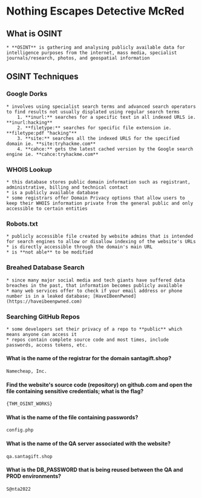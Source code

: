 # Nothing Escapes Detective McRed

## What is OSINT
    * **OSINT** is gathering and analysing publicly available data for intelligence purposes from the internet, mass media, specialist journals/research, photos, and geospatial information

## OSINT Techniques
### Google Dorks
    * involves using specialist search terms and advanced search operators to find results not usually displated using regular search terms
        1. **inurl:** searches for a specific text in all indexed URLS ie. **inurl:hacking**
        2. **filetype:** searches for specific file extension ie. **filetype:pdf "hacking"**
        3. **site:** searches all the indexed URLS for the specified domain ie. **site:tryhackme.com**
        4. **cahce:** gets the latest cached version by the Google search engine ie. **cahce:tryhackme.com**

### WHOIS Lookup
    * this database stores public domain information such as registrant, administrative, billing and technical contact
    * is a publicly available database
    * some registrars offer Domain Privacy options that allow users to keep their WHOIS information private from the general public and only accessible to certain entities

### Robots.txt
    * publicly accessible file created by website admins that is intended for search engines to allow or disallow indexing of the website's URLs
    * is directly accessible through the domain's main URL
    * is **not able** to be modified

### Breahed Database Search
    * since many major social media and tech giants have suffered data breaches in the past, that information becomes publicly available
    * many web services offer to check if your email address or phone number is in a leaked database; [HaveIBeenPwned](https://haveibeenpwned.com)

### Searching GitHub Repos
    * some developers set their privacy of a repo to **public** which means anyone can access it
    * repos contain complete source code and most times, include passwords, access tokens, etc.


#### What is the name of the registrar for the domain **santagift.shop**?
```
Namecheap, Inc.
```

#### Find the website's source code (repository) on github.com and open the file containing sensitive credentials; what is the flag?
```
{THM_OSINT_WORKS}
```

#### What is the name of the file containing passwords?
```
config.php
```

#### What is the name of the QA server associated with the website?
```
qa.santagift.shop
```

#### What is the DB\_PASSWORD that is being reused between the QA and PROD environments?
```
S@nta2022
```

